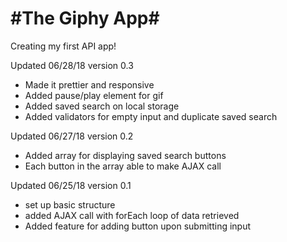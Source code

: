 **#The Giphy App#**
===========================

Creating my first API app!

Updated 06/28/18 version 0.3
- Made it prettier and responsive
- Added pause/play element for gif
- Added saved search on local storage
- Added validators for empty input and duplicate saved search

Updated 06/27/18 version 0.2
- Added array for displaying saved search buttons
- Each button in the array able to make AJAX call

Updated 06/25/18 version 0.1
- set up basic structure
- added AJAX call with forEach loop of data retrieved
- Added feature for adding button upon submitting input

